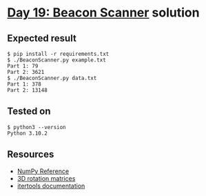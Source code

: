 # [Day 19: Beacon Scanner](https://adventofcode.com/2021/day/19) solution

## Expected result

```
$ pip install -r requirements.txt
$ ./BeaconScanner.py example.txt
Part 1: 79
Part 2: 3621
$ ./BeaconScanner.py data.txt
Part 1: 378
Part 2: 13148
```

## Tested on

```
$ python3 --version
Python 3.10.2
```

## Resources

* [NumPy Reference](https://numpy.org/doc/stable/reference/index.html)
* [3D rotation matrices](https://en.wikipedia.org/wiki/Rotation_matrix#In_three_dimensions)
* [itertools documentation](https://docs.python.org/3.10/library/itertools.html)
